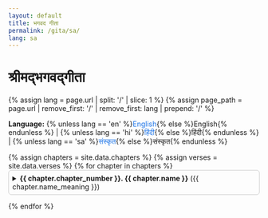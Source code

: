 ```yaml
---
layout: default
title: भगवद गीता
permalink: /gita/sa/
lang: sa
---
```


<h1>श्रीमद्भगवद्गीता</h1>

<!-- Language switch -->

{% assign lang = page.url | split: '/' | slice: 1 %} {% assign page_path =
page.url | remove_first: '/' | remove_first: lang | prepend: '/' %}

<p>
  <strong>Language:</strong> {% unless lang == 'en' %}<a href="/gita/en">English</a
  >{% else %}English{% endunless %} | {% unless lang == 'hi' %}<a href="/gita/hi"
    >हिंदी</a
  >{% else %}हिंदी{% endunless %} | {% unless lang == 'sa' %}<a href="/gita/sa"
    >संस्कृत</a
  >{% else %}संस्कृत{% endunless %}
</p>

<!-- Chapters -->

<div class="chapters-list">
  {% assign chapters = site.data.chapters %} {% assign verses = site.data.verses
  %} {% for chapter in chapters %}
  <details class="chapter-dropdown">
    <summary>
      <strong>{{ chapter.chapter_number }}. {{ chapter.name }}</strong>
      ({{ chapter.name_meaning }})
    </summary>
    <div class="chapter-summary">
      <p>{{ chapter.chapter_summary_hindi }}</p>
    </div>

    <ul class="verses-list">
      {% for verse in verses %} {% if verse.chapter_id == chapter.id %}
      <li>
      Verse {{ verse.verse_number }}: {{ verse.text }}

      </li>
      {% endif %} {% endfor %}
    </ul>

  </details>
  {% endfor %}
</div>

<style>
  .chapter-dropdown {
    margin-bottom: 1em;
    border: 1px solid #ccc;
    padding: 0.5em;
    border-radius: 6px;
  }

  .chapter-summary {
    margin-top: 0.5em;
    font-style: italic;
    color: #555;
  }

  .verses-list {
    margin-top: 1em;
    padding-left: 1em;
  }

  .verses-list li {
    margin-bottom: 0.4em;
  }

  a {
    text-decoration: none;
    color: #1a73e8;
  }

  a:hover {
    text-decoration: underline;
  }
</style>
